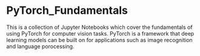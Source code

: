 # PyTorch_Fundamentals

This is a collection of Jupyter Notebooks which cover the fundamentals of using PyTorch for computer vision tasks. PyTorch is a framework that deep learning models can be built on for applications such as image recognition and language porocessing. 
